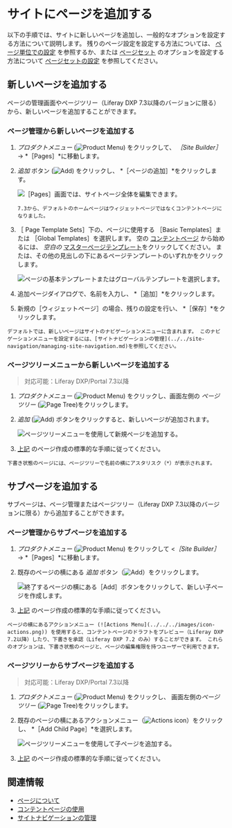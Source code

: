 # サイトにページを追加する

以下の手順では、サイトに新しいページを追加し、一般的なオプションを設定する方法について説明します。 残りのページ設定を設定する方法については、 [ページ単位での設定](../page-settings/configuring-individual-pages.md) を参照するか、または [ページセット](../understanding-pages/understanding-pages.md#page-sets) のオプションを設定する方法について [ページセットの設定](../page-settings/configuring-page-sets.md) を参照してください。

## 新しいページを追加する

ページの管理画面やページツリー（Liferay DXP 7.3以降のバージョンに限る）から、新しいページを追加することができます。

### ページ管理から新しいページを追加する

1. *プロダクトメニュー* (![Product Menu](../../../images/icon-menu.png)) をクリックして、 *［Site Builder］* &rarr; *［Pages］*に移動します。

1. *追加* ボタン (![Add](../../../images/icon-add.png)) をクリックし、 *［ページの追加］*をクリックします。

    ![［Pages］画面では、サイトページ全体を編集できます。](./adding-a-page-to-a-site/images/02.png)

    ```{note}
    7.3から、デフォルトのホームページはウィジェットページではなくコンテントページになりました。
    ```

1. ［ Page Template Sets］下の、ページに使用する ［Basic Templates］または ［Global Templates］を選択します。 空の [コンテントページ](../understanding-pages/understanding-pages.md#page-types) から始めるには、 *空白の* [マスターページテンプレート](../defining-headers-and-footers/master-page-templates.md)をクリックしてください。 または、その他の見出しの下にあるページテンプレートのいずれかをクリックします。

   ![ページの基本テンプレートまたはグローバルテンプレートを選択します。](./adding-a-page-to-a-site/images/03.png)

1. 追加ページダイアログで、名前を入力し、 *［追加］*をクリックします。

1. 新規の［ウィジェットページ］の場合、残りの設定を行い、 *［保存］*をクリックします。

```{tip}
デフォルトでは、新しいページはサイトのナビゲーションメニューに含まれます。 このナビゲーションメニューを設定するには、[サイトナビゲーションの管理](../../site-navigation/managing-site-navigation.md)を参照してください。
```

### ページツリーメニューから新しいページを追加する

> 対応可能：Liferay DXP/Portal 7.3以降

1. *プロダクトメニュー* (![Product Menu](../../../images/icon-menu.png)) をクリックし、画面左側の *ページツリー* (![Page Tree](../../../images/icon-page-tree.png))をクリックします。

1. *追加* (![Add](../../../images/icon-add-app.png)) ボタンをクリックすると、新しいページが追加されます。

   ![ページツリーメニューを使用して新規ページを追加する。](adding-a-page-to-a-site/images/04.png)

1. [上記](#adding-a-new-page) のページ作成の標準的な手順に従ってください。

```{tip}
下書き状態のページには、ページツリーで名前の横にアスタリスク（*）が表示されます。
```

## サブページを追加する

サブページは、ページ管理またはページツリー（Liferay DXP 7.3以降のバージョンに限る）から追加することができます。

### ページ管理からサブページを追加する

1. *プロダクトメニュー* (![Product Menu](../../../images/icon-menu.png)) をクリックして <*［Site Builder］* &rarr; *［Pages］*に移動します。

1. 既存のページの横にある *追加* ボタン（![Add](../../../images/icon-duplicate.png)）をクリックします。

   ![終了するページの横にある［Add］ボタンをクリックして、新しい子ページを作成します。](./adding-a-page-to-a-site/images/05.png)

1. [上記](#adding-a-new-page) のページ作成の標準的な手順に従ってください。

```{tip}
ページの横にあるアクションメニュー (![Actions Menu](../../../images/icon-actions.png)) を使用すると、コンテントページのドラフトをプレビュー（Liferay DXP 7.2以降）したり、下書きを承認（Liferay DXP 7.2 のみ）することができます。 これらのオプションは、下書き状態のページと、ページの編集権限を持つユーザーで利用できます。
```

### ページツリーからサブページを追加する

> 対応可能：Liferay DXP/Portal 7.3以降

1. *プロダクトメニュー* (![Product Menu](../../../images/icon-menu.png)) をクリックし、 画面左側の*ページツリー* (![Page Tree](../../../images/icon-page-tree.png))をクリックします。

1. 既存のページの横にあるアクションメニュー（![Actions icon](../../../images/icon-actions.png)）をクリックし、 *［Add Child Page］*を選択します。

    ![ページツリーメニューを使用して子ページを追加する。](adding-a-page-to-a-site/images/01.png)

1. [上記](#adding-a-new-page) のページ作成の標準的な手順に従ってください。

## 関連情報

- [ページについて](../understanding-pages/understanding-pages.md)
- [コンテントページの使用](../using-content-pages.md)
- [サイトナビゲーションの管理](../../site-navigation/managing-site-navigation.md)
